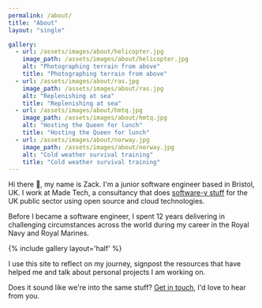 ```yaml
---
permalink: /about/
title: "About"
layout: "single"

gallery:
  - url: /assets/images/about/helicopter.jpg
    image_path: /assets/images/about/helicopter.jpg
    alt: "Photographing terrain from above"
    title: "Photographing terrain from above"
  - url: /assets/images/about/ras.jpg
    image_path: /assets/images/about/ras.jpg
    alt: "Replenishing at sea"
    title: "Replenishing at sea"
  - url: /assets/images/about/hmtq.jpg
    image_path: /assets/images/about/hmtq.jpg
    alt: "Hosting the Queen for lunch"
    title: "Hosting the Queen for lunch"
  - url: /assets/images/about/norway.jpg
    image_path: /assets/images/about/norway.jpg
    alt: "Cold weather survival training"
    title: "Cold weather survival training"
---
```


Hi there 👋, my name is Zack. I'm a junior software engineer based in Bristol, UK. I work at Made Tech, a consultancy that does [software-y stuff](https://www.madetech.com/services) for the UK public sector using open source and cloud technologies.

Before I became a software engineer, I spent 12 years delivering in challenging circumstances across the world during my career in the Royal Navy and Royal Marines.

{% include gallery layout='half' %}

I use this site to reflect on my journey, signpost the resources that have helped me and talk about personal projects I am working on.

Does it sound like we're into the same stuff? [Get in touch](https://www.linkedin.com/in/zack-adlington), I'd love to hear from you.
